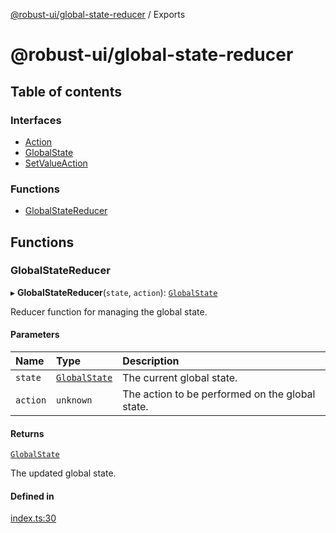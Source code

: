 [@robust-ui/global-state-reducer](README.md) / Exports

# @robust-ui/global-state-reducer

## Table of contents

### Interfaces

- [Action](interfaces/Action.md)
- [GlobalState](interfaces/GlobalState.md)
- [SetValueAction](interfaces/SetValueAction.md)

### Functions

- [GlobalStateReducer](modules.md#globalstatereducer)

## Functions

### GlobalStateReducer

▸ **GlobalStateReducer**(`state`, `action`): [`GlobalState`](interfaces/GlobalState.md)

Reducer function for managing the global state.

#### Parameters

| Name | Type | Description |
| :------ | :------ | :------ |
| `state` | [`GlobalState`](interfaces/GlobalState.md) | The current global state. |
| `action` | `unknown` | The action to be performed on the global state. |

#### Returns

[`GlobalState`](interfaces/GlobalState.md)

The updated global state.

#### Defined in

[index.ts:30](https://github.com/nahuelRosas/robust-ui/blob/148f787/packages/reducer/global-state-reducer/src/index.ts#L30)
